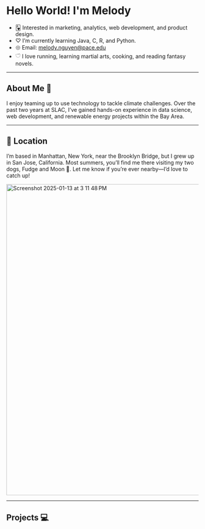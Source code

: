 # Hello World! I'm Melody

- 🂱  Interested in marketing, analytics, web development, and product design. 
- ♡ I’m currently learning Java, C, R, and Python.
- 𑁍 Email: melody.nguyen@pace.edu
- 𓎩 I love running, learning martial arts, cooking, and reading fantasy novels.

____________________________________________________________________________________

## About Me 🧸

I enjoy teaming up to use technology to tackle climate challenges. Over the past two years at SLAC, I’ve gained hands-on experience in data science, web development, and renewable energy projects within the Bay Area.

____________________________________________________________________________________

## 📍 Location

I’m based in Manhattan, New York, near the Brooklyn Bridge, but I grew up in San Jose, California. Most summers, you’ll find me there visiting my two dogs, Fudge and Moon 🐾. Let me know if you’re ever nearby—I’d love to catch up!

<img width="814" alt="Screenshot 2025-01-13 at 3 11 48 PM" src="https://github.com/user-attachments/assets/e3c2d417-e8b4-40e7-b4c8-c958ff015a70" />

____________________________________________________________________________________

## Projects 💻

